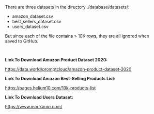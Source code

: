 There are three datasets in the directory ./database/datasets/:

-   amazon_dataset.csv
-   best_sellers_dataset.csv
-   users_dataset.csv

But since each of the file contains > 10K rows, they are all ignored when saved to GitHub.

<br />

**Link To Download Amazon Product Dataset 2020:**

https://data.world/promptcloud/amazon-product-dataset-2020

**Link To Download Amazon Best-Selling Products List:**

https://pages.helium10.com/10k-products-list

**Link To Download Users Dataset:**

https://www.mockaroo.com/
